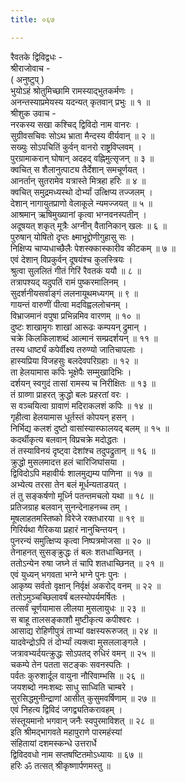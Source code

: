 ```yaml
---
title: ०६७

---
```

रैवतके द्विविद्वधः -  
श्रीराजोवाच -  
( अनुष्टुप् )  
भुयोऽहं श्रोतुमिच्छामि रामस्याद्‌भुतकर्मणः ।  
अनन्तस्याप्रमेयस्य यदन्यत् कृतवान् प्रभुः ॥ १ ॥  
श्रीशुक उवाच -  
नरकस्य सखा कश्चिद् द्विविदो नाम वानरः ।  
सुग्रीवसचिवः सोऽथ भ्राता मैन्दस्य वीर्यवान् ॥ २ ॥  
सख्युः सोऽपचितिं कुर्वन् वानरो राष्ट्रविप्लवम् ।  
पुरग्रामाकरान् घोषान् अदहद् वह्निमुत्सृजन् ॥ ३ ॥  
क्वचित् स शैलानुत्पाट्य तैर्देशान् समचूर्णयत् ।  
आनर्तान् सुतरामेव यत्रास्ते मित्रहा हरिः ॥ ४ ॥  
क्वचित् समुद्रमध्यस्थो दोर्भ्यां उत्क्षिप्य तज्जलम् ।  
देशान् नागायुतप्राणो वेलाकूले न्यमज्जयत् ॥ ५ ॥  
आश्रमान् ऋषिमुख्यानां कृत्वा भग्नवनस्पतीन् ।  
अदूषयत् शकृत् मूत्रैः अग्नीन् वैतानिकान् खलः ॥ ६ ॥  
पुरुषान् योषितो दृप्तः क्ष्माभृद्द्रोणीगुहासु सः ।  
निक्षिप्य चाप्यधाच्छैलैः पेशस्क्कास्कारीव कीटकम् ॥ ७ ॥  
एवं देशान् विप्रकुर्वन् दूषयंश्च कुलस्त्रियः ।  
श्रुत्वा सुललितं गीतं गिरिं रैवतकं ययौ ॥ ८ ॥  
तत्रापश्यद् यदुपतिं रामं पुष्करमालिनम् ।  
सुदर्शनीयसर्वाङ्गं ललनायूथमध्यगम् ॥ ९ ॥  
गायन्तं वारुणीं पीत्वा मदविह्वललोचनम् ।  
विभ्राजमानं वपुषा प्रभिन्नमिव वारणम् ॥ १० ॥  
दुष्टः शाखामृगः शाखां आरूढः कम्पयन् द्रुमान् ।  
चक्रे किलकिलाशब्दं आत्मानं सम्प्रदर्शयन् ॥ ११ ॥  
तस्य धार्ष्ट्यं कपेर्वीक्ष्य तरुण्यो जातिचापलाः ।  
हास्यप्रिया विजहसुः बलदेवपरिग्रहाः ॥ १२ ॥  
ता हेलयामास कपिः भूक्षेपैः सम्मुखादिभिः ।  
दर्शयन् स्वगुदं तासां रामस्य च निरीक्षितः ॥ १३ ॥  
तं ग्राव्णा प्राहरत् क्रुद्धो बलः प्रहरतां वरः ।  
स वञ्चयित्वा ग्रावाणं मदिराकलशं कपिः ॥ १४ ॥  
गृहीत्वा हेलयामास धूर्तस्तं कोपयन् हसन् ।  
निर्भिद्य कलशं दुष्टो वासांस्यास्फालयद् बलम् ॥ १५ ॥  
कदर्थीकृत्य बलवान् विप्रचक्रे मदोद्धतः ।  
तं तस्याविनयं दृष्ट्वा देशांश्च तदुपद्रुतान् ॥ १६ ॥  
क्रुद्धो मुसलमादत्त हलं चारिजिघांसया ।  
द्विविदोऽपि महावीर्यः शालमुद्यम्य पाणिना ॥ १७ ॥  
अभ्येत्य तरसा तेन बलं मूर्धन्यताडयत् ।  
तं तु सङ्कर्षणो मूर्ध्नि पतन्तमचलो यथा ॥ १८ ॥  
प्रतिजग्राह बलवान् सुनन्देनाहनच्च तम् ।  
मूषलाहतमस्तिष्को विरेजे रक्तधारया ॥ १९ ॥  
गिरिर्यथा गैरिकया प्रहारं नानुचिन्तयन् ।  
पुनरन्यं समुत्क्षिप्य कृत्वा निष्पत्रमोजसा ॥ २० ॥  
तेनाहनत् सुसङ्क्रुद्धः तं बलः शतधाच्छिनत् ।  
ततोऽन्येन रुषा जघ्ने तं चापि शतधाच्छिनत् ॥ २१ ॥  
एवं युध्यन् भगवता भग्ने भग्ने पुनः पुनः ।  
आकृष्य सर्वतो वृक्षान् निर्वृक्षं अकरोद् वनम् ॥ २२ ॥  
ततोऽमुञ्चच्छिलावर्षं बलस्योपर्यमर्षितः ।  
तत्सर्वं चूर्णयामास लीलया मुसलायुधः ॥ २३ ॥  
स बाहू तालसङ्काशौ मुष्टीकृत्य कपीश्वरः ।  
आसाद्य रोहिणीपुत्रं ताभ्यां वक्षस्यरूरुजत् ॥ २४ ॥  
यादवेन्द्रोऽपि तं दोर्भ्यां त्यक्त्वा मुसललाङ्गले ।  
जत्रावभ्यर्दयत्क्रुद्धः सोऽपतद् रुधिरं वमन् ॥ २५ ॥  
चकम्पे तेन पतता सटङ्कः सवनस्पतिः ।  
पर्वतः कुरुशार्दूल वायुना नौरिवाम्भसि ॥ २६ ॥  
जयशब्दो नमःशब्दः साधु साध्विति चाम्बरे ।  
सुरसिद्धमुनीन्द्राणां आसीत् कुसुमवर्षिणाम् ॥ २७ ॥  
एवं निहत्य द्विविदं जगद्व्यतिकरावहम् ।  
संस्तूयमानो भगवान् जनैः स्वपुरमाविशत् ॥ २८ ॥  
इति श्रीमद्भागवते महापुराणे पारमहंस्यां  
संहितायां दशमस्कन्धे उत्तरार्धे  
द्विविदवधो नाम सप्तषष्टितमोऽध्यायः ॥ ६७ ॥  
हरिः ॐ तत्सत् श्रीकृष्णार्पणमस्तु ॥